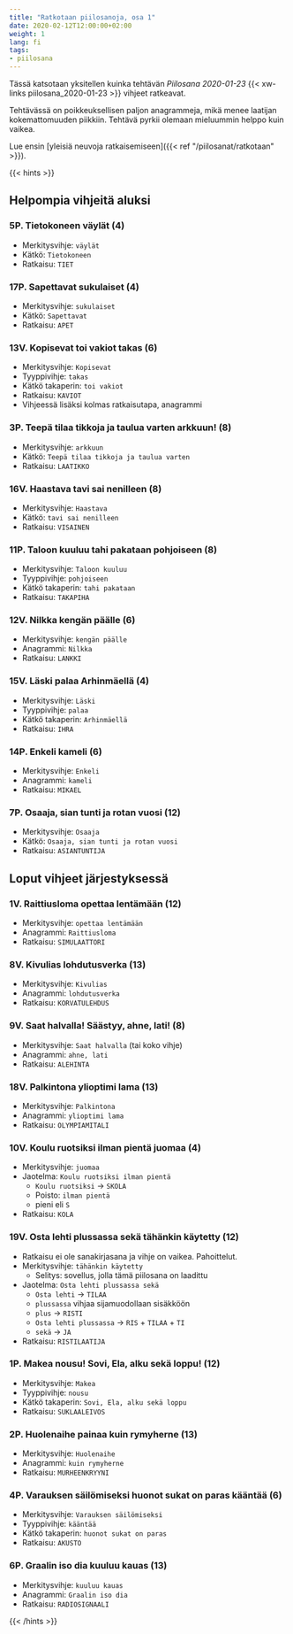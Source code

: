 ```yaml
---
title: "Ratkotaan piilosanoja, osa 1"
date: 2020-02-12T12:00:00+02:00
weight: 1
lang: fi
tags:
- piilosana
---
```


Tässä katsotaan yksitellen kuinka tehtävän *Piilosana 2020-01-23*  {{< xw-links piilosana_2020-01-23 >}} vihjeet ratkeavat.

Tehtävässä on poikkeuksellisen paljon anagrammeja, mikä menee laatijan kokemattomuuden piikkiin. Tehtävä pyrkii olemaan mieluummin helppo kuin vaikea.

<!--more-->

Lue ensin [yleisiä neuvoja ratkaisemiseen]({{< ref "/piilosanat/ratkotaan" >}}).

{{< hints >}}

## Helpompia vihjeitä aluksi

### 5P. Tietokoneen väylät (4)

- Merkitysvihje: `väylät`
- Kätkö: `Tietokoneen`
- Ratkaisu: `TIET`

### 17P. Sapettavat sukulaiset (4)

- Merkitysvihje: `sukulaiset`
- Kätkö: `Sapettavat`
- Ratkaisu: `APET`

### 13V. Kopisevat toi vakiot takas (6)

- Merkitysvihje: `Kopisevat`
- Tyyppivihje: `takas`
- Kätkö takaperin: `toi vakiot`
- Ratkaisu: `KAVIOT`
- Vihjeessä lisäksi kolmas ratkaisutapa, anagrammi

### 3P. Teepä tilaa tikkoja ja taulua varten arkkuun! (8)

- Merkitysvihje: `arkkuun`
- Kätkö: `Teepä tilaa tikkoja ja taulua varten`
- Ratkaisu: `LAATIKKO`

### 16V. Haastava tavi sai nenilleen (8)

- Merkitysvihje: `Haastava`
- Kätkö: `tavi sai nenilleen`
- Ratkaisu: `VISAINEN`

### 11P. Taloon kuuluu tahi pakataan pohjoiseen (8)

- Merkitysvihje: `Taloon kuuluu`
- Tyyppivihje: `pohjoiseen`
- Kätkö takaperin: `tahi pakataan`
- Ratkaisu: `TAKAPIHA`

### 12V. Nilkka kengän päälle (6)

- Merkitysvihje: `kengän päälle`
- Anagrammi: `Nilkka`
- Ratkaisu: `LANKKI`

### 15V. Läski palaa Arhinmäellä (4)

- Merkitysvihje: `Läski`
- Tyyppivihje: `palaa`
- Kätkö takaperin: `Arhinmäellä`
- Ratkaisu: `IHRA`

### 14P. Enkeli kameli (6)

- Merkitysvihje: `Enkeli`
- Anagrammi: `kameli`
- Ratkaisu: `MIKAEL`

### 7P. Osaaja, sian tunti ja rotan vuosi (12)

- Merkitysvihje: `Osaaja`
- Kätkö: `Osaaja, sian tunti ja rotan vuosi`
- Ratkaisu: `ASIANTUNTIJA`


## Loput vihjeet järjestyksessä

### 1V. Raittiusloma opettaa lentämään (12)

- Merkitysvihje: `opettaa lentämään`
- Anagrammi: `Raittiusloma`
- Ratkaisu: `SIMULAATTORI`

### 8V. Kivulias lohdutusverka (13)

- Merkitysvihje: `Kivulias`
- Anagrammi: `lohdutusverka`
- Ratkaisu: `KORVATULEHDUS`

### 9V. Saat halvalla! Säästyy, ahne, lati! (8)

- Merkitysvihje: `Saat halvalla` (tai koko vihje)
- Anagrammi: `ahne, lati`
- Ratkaisu: `ALEHINTA`

### 18V. Palkintona ylioptimi lama (13)

- Merkitysvihje: `Palkintona`
- Anagrammi: `ylioptimi lama`
- Ratkaisu: `OLYMPIAMITALI`

### 10V. Koulu ruotsiksi ilman pientä juomaa (4)

- Merkitysvihje: `juomaa`
- Jaotelma: `Koulu ruotsiksi ilman pientä`
  * `Koulu ruotsiksi` -> `SKOLA`
  * Poisto: `ilman pientä`
  * pieni eli `S`
- Ratkaisu: `KOLA`

### 19V. Osta lehti plussassa sekä tähänkin käytetty (12)

- Ratkaisu ei ole sanakirjasana ja vihje on vaikea. Pahoittelut.
- Merkitysvihje: `tähänkin käytetty`
  * Selitys: sovellus, jolla tämä piilosana on laadittu
- Jaotelma: `Osta lehti plussassa sekä`
  * `Osta lehti` -> `TILAA`
  * `plussassa` vihjaa sijamuodollaan sisäkköön
  * `plus` -> `RISTI`
  * `Osta lehti plussassa` -> `RIS` + `TILAA` + `TI`
  * `sekä` -> `JA`
- Ratkaisu: `RISTILAATIJA`

### 1P. Makea nousu! Sovi, Ela, alku sekä loppu! (12)

- Merkitysvihje: `Makea`
- Tyyppivihje: `nousu`
- Kätkö takaperin: `Sovi, Ela, alku sekä loppu`
- Ratkaisu: `SUKLAALEIVOS`

### 2P. Huolenaihe painaa kuin rymyherne (13)

- Merkitysvihje: `Huolenaihe`
- Anagrammi: `kuin rymyherne`
- Ratkaisu: `MURHEENKRYYNI`

### 4P. Varauksen säilömiseksi huonot sukat on paras kääntää (6)

- Merkitysvihje: `Varauksen säilömiseksi`
- Tyyppivihje: `kääntää`
- Kätkö takaperin: `huonot sukat on paras`
- Ratkaisu: `AKUSTO`

### 6P. Graalin iso dia kuuluu kauas (13)

- Merkitysvihje: `kuuluu kauas`
- Anagrammi: `Graalin iso dia`
- Ratkaisu: `RADIOSIGNAALI`

{{< /hints >}}
